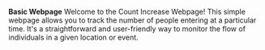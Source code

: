 **Basic Webpage**
Welcome to the Count Increase Webpage! This simple webpage allows you to track the number of people entering at a particular time. It's a straightforward and user-friendly way to monitor the flow of individuals in a given location or event.
